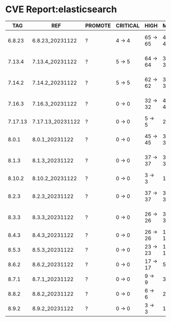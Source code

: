 # CVE Report:elasticsearch
|   TAG   |       REF        | PROMOTE | CRITICAL |   HIGH   |   MEDIUM   |    LOW     | UNKNOWN |
|---------|------------------|---------|----------|----------|------------|------------|---------|
| 6.8.23  | 6.8.23_20231122  | ?       | 4 -> 4   | 65 -> 65 | 495 -> 495 | 554 -> 554 | 0 -> 0  |
| 7.13.4  | 7.13.4_20231122  | ?       | 5 -> 5   | 64 -> 64 | 377 -> 377 | 263 -> 263 | 0 -> 0  |
| 7.14.2  | 7.14.2_20231122  | ?       | 5 -> 5   | 62 -> 62 | 380 -> 380 | 263 -> 263 | 0 -> 0  |
| 7.16.3  | 7.16.3_20231122  | ?       | 0 -> 0   | 32 -> 32 | 424 -> 424 | 211 -> 211 | 0 -> 0  |
| 7.17.13 | 7.17.13_20231122 | ?       | 0 -> 0   | 5 -> 5   | 23 -> 23   | 27 -> 27   | 0 -> 0  |
| 8.0.1   | 8.0.1_20231122   | ?       | 0 -> 0   | 45 -> 45 | 395 -> 395 | 206 -> 206 | 0 -> 0  |
| 8.1.3   | 8.1.3_20231122   | ?       | 0 -> 0   | 37 -> 37 | 387 -> 387 | 185 -> 185 | 0 -> 0  |
| 8.10.2  | 8.10.2_20231122  | ?       | 0 -> 0   | 3 -> 3   | 14 -> 14   | 26 -> 26   | 0 -> 0  |
| 8.2.3   | 8.2.3_20231122   | ?       | 0 -> 0   | 37 -> 37 | 375 -> 375 | 171 -> 171 | 0 -> 0  |
| 8.3.3   | 8.3.3_20231122   | ?       | 0 -> 0   | 26 -> 26 | 362 -> 362 | 171 -> 171 | 0 -> 0  |
| 8.4.3   | 8.4.3_20231122   | ?       | 0 -> 0   | 26 -> 26 | 144 -> 144 | 73 -> 73   | 0 -> 0  |
| 8.5.3   | 8.5.3_20231122   | ?       | 0 -> 0   | 23 -> 23 | 123 -> 123 | 62 -> 62   | 0 -> 0  |
| 8.6.2   | 8.6.2_20231122   | ?       | 0 -> 0   | 17 -> 17 | 58 -> 58   | 58 -> 58   | 0 -> 0  |
| 8.7.1   | 8.7.1_20231122   | ?       | 0 -> 0   | 9 -> 9   | 36 -> 36   | 44 -> 44   | 0 -> 0  |
| 8.8.2   | 8.8.2_20231122   | ?       | 0 -> 0   | 6 -> 6   | 25 -> 25   | 34 -> 34   | 0 -> 0  |
| 8.9.2   | 8.9.2_20231122   | ?       | 0 -> 0   | 3 -> 3   | 18 -> 18   | 29 -> 29   | 0 -> 0  |
